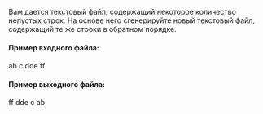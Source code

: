 Вам дается текстовый файл, содержащий некоторое количество непустых строк.
На основе него сгенерируйте новый текстовый файл, содержащий те же строки в обратном порядке.

#### Пример входного файла:
ab
c
dde
ff
 
#### Пример выходного файла:
ff
dde
c
ab